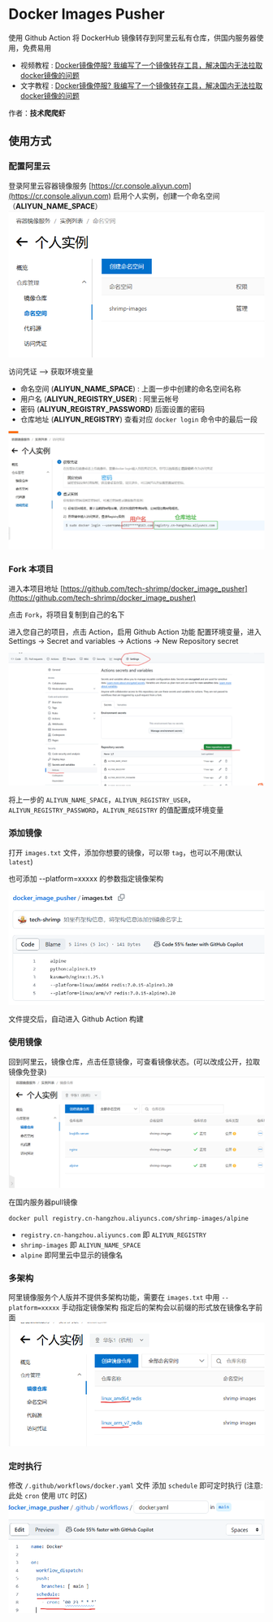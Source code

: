 # Docker Images Pusher

使用 Github Action 将 DockerHub 镜像转存到阿里云私有仓库，供国内服务器使用，免费易用

- 视频教程 : [Docker镜像停服? 我编写了一个镜像转存工具，解决国内无法拉取docker镜像的问题](https://www.bilibili.com/video/BV1Zn4y19743/)
- 文字教程 : [Docker镜像停服? 我编写了一个镜像转存工具，解决国内无法拉取docker镜像的问题](https://www.bilibili.com/read/cv35249690/)

作者：**技术爬爬虾**

## 使用方式

### 配置阿里云
登录阿里云容器镜像服务
[https://cr.console.aliyun.com](https://cr.console.aliyun.com)
启用个人实例，创建一个命名空间（**ALIYUN_NAME_SPACE**）
![](imgs/命名空间.png)

访问凭证 –> 获取环境变量

- 命名空间 (**ALIYUN_NAME_SPACE**) : 上面一步中创建的命名空间名称
- 用户名 (**ALIYUN_REGISTRY_USER**) : 阿里云帐号
- 密码 (**ALIYUN_REGISTRY_PASSWORD**) 后面设置的密码
- 仓库地址 (**ALIYUN_REGISTRY**) 查看对应 `docker login` 命令中的最后一段

![](imgs/用户名密码.png)

### Fork 本项目

进入本项目地址 [https://github.com/tech-shrimp/docker_image_pusher](https://github.com/tech-shrimp/docker_image_pusher)

点击 `Fork`，将项目复制到自己的名下

进入您自己的项目，点击 Action，启用 Github Action 功能
配置环境变量，进入 Settings -> Secret and variables -> Actions -> New Repository secret

![](imgs/配置环境变量.png)

将上一步的 `ALIYUN_NAME_SPACE`，`ALIYUN_REGISTRY_USER`，`ALIYUN_REGISTRY_PASSWORD`，`ALIYUN_REGISTRY` 的值配置成环境变量

### 添加镜像

打开 `images.txt` 文件，添加你想要的镜像，可以带 `tag`，也可以不用(默认`latest`)

也可添加 --platform=xxxxx 的参数指定镜像架构

![](imgs/images.png)

文件提交后，自动进入 Github Action 构建

### 使用镜像

回到阿里云，镜像仓库，点击任意镜像，可查看镜像状态。(可以改成公开，拉取镜像免登录)
![](imgs/开始使用.png)

在国内服务器pull镜像

```
docker pull registry.cn-hangzhou.aliyuncs.com/shrimp-images/alpine
```

- `registry.cn-hangzhou.aliyuncs.com` 即 `ALIYUN_REGISTRY`
- `shrimp-images` 即 `ALIYUN_NAME_SPACE`
- `alpine` 即阿里云中显示的镜像名

### 多架构

阿里镜像服务个人版并不提供多架构功能，需要在 `images.txt` 中用 `--platform=xxxxx` 手动指定镜像架构
指定后的架构会以前缀的形式放在镜像名字前面
![](imgs/多架构.png)

### 定时执行

修改 `/.github/workflows/docker.yaml` 文件
添加 `schedule` 即可定时执行 (注意: 此处 `cron` 使用 `UTC` 时区)
![](imgs/定时执行.png)
